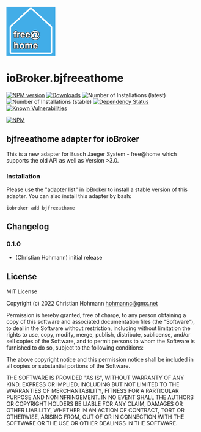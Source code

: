 ![Logo](admin/bjfreeathome.png)
# ioBroker.bjfreeathome

[![NPM version](http://img.shields.io/npm/v/iobroker.bjfreeathome.svg)](https://www.npmjs.com/package/iobroker.bjfreeathome)
[![Downloads](https://img.shields.io/npm/dm/iobroker.bjfreeathome.svg)](https://www.npmjs.com/package/iobroker.bjfreeathome)
![Number of Installations (latest)](http://iobroker.live/badges/bjfreeathome-installed.svg)
![Number of Installations (stable)](http://iobroker.live/badges/bjfreeathome-stable.svg)
[![Dependency Status](https://img.shields.io/david/hohmannc85/iobroker.bjfreeathome.svg)](https://david-dm.org/hohmannc85/iobroker.bjfreeathome)
[![Known Vulnerabilities](https://snyk.io/test/github/hohmannc85/ioBroker.bjfreeathome/badge.svg)](https://snyk.io/test/github/hohmannc85/ioBroker.bjfreeathome)

[![NPM](https://nodei.co/npm/iobroker.bjfreeathome.png?downloads=true)](https://nodei.co/npm/iobroker.bjfreeathome/)

## bjfreeathome adapter for ioBroker

This is a new adapter for Busch Jaeger System - free@home which supports the old API as well as Version >3.0. 


### Installation

Please use the "adapter list" in ioBroker to install a stable version of this adapter. You can also install this adapter by bash:

   
    iobroker add bjfreeathome


## Changelog

### 0.1.0
* (Christian Hohmann) initial release

## License
MIT License

Copyright (c) 2022 Christian Hohmann <hohmannc@gmx.net>

Permission is hereby granted, free of charge, to any person obtaining a copy
of this software and associated documentation files (the "Software"), to deal
in the Software without restriction, including without limitation the rights
to use, copy, modify, merge, publish, distribute, sublicense, and/or sell
copies of the Software, and to permit persons to whom the Software is
furnished to do so, subject to the following conditions:

The above copyright notice and this permission notice shall be included in all
copies or substantial portions of the Software.

THE SOFTWARE IS PROVIDED "AS IS", WITHOUT WARRANTY OF ANY KIND, EXPRESS OR
IMPLIED, INCLUDING BUT NOT LIMITED TO THE WARRANTIES OF MERCHANTABILITY,
FITNESS FOR A PARTICULAR PURPOSE AND NONINFRINGEMENT. IN NO EVENT SHALL THE
AUTHORS OR COPYRIGHT HOLDERS BE LIABLE FOR ANY CLAIM, DAMAGES OR OTHER
LIABILITY, WHETHER IN AN ACTION OF CONTRACT, TORT OR OTHERWISE, ARISING FROM,
OUT OF OR IN CONNECTION WITH THE SOFTWARE OR THE USE OR OTHER DEALINGS IN THE
SOFTWARE.